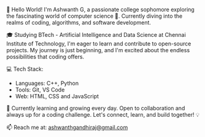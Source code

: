 👋 Hello World! I'm Ashwanth G, a passionate college sophomore exploring the fascinating world of computer science 🚀. Currently diving into the realms of coding, algorithms, and software development.

🎓 Studying BTech - Artificial Intelligence and Data Science at Chennai Institute of Technology,  I'm eager to learn and contribute to open-source projects. My journey is just beginning, and I'm excited about the endless possibilities that coding offers.

💻 Tech Stack:
- Languages: C++, Python
- Tools: Git, VS Code
- Web: HTML, CSS and JavaScript

🌱 Currently learning and growing every day. Open to collaboration and always up for a coding challenge. Let's connect, learn, and build together! 💡

📫 Reach me at: ashwanthgandhiraj@gmail.com


<!---
Ashwanth-G is a ✨ special ✨ repository because its `README.md` (this file) appears on your GitHub profile.
You can click the Preview link to take a look at your changes.
--->
